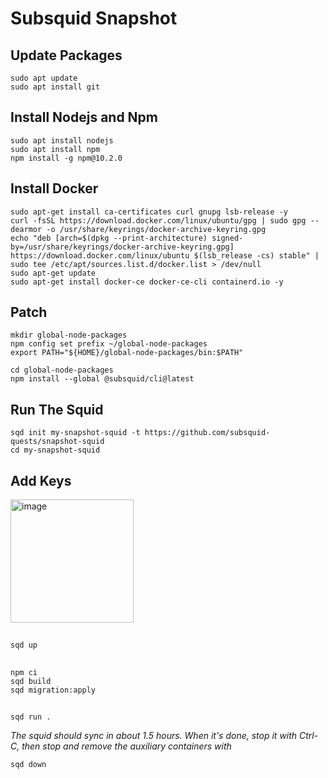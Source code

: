 # Subsquid Snapshot

## Update Packages
```
sudo apt update
sudo apt install git
```
## Install Nodejs and Npm
```
sudo apt install nodejs
sudo apt install npm
npm install -g npm@10.2.0
```
## Install Docker
```
sudo apt-get install ca-certificates curl gnupg lsb-release -y
curl -fsSL https://download.docker.com/linux/ubuntu/gpg | sudo gpg --dearmor -o /usr/share/keyrings/docker-archive-keyring.gpg
echo "deb [arch=$(dpkg --print-architecture) signed-by=/usr/share/keyrings/docker-archive-keyring.gpg] https://download.docker.com/linux/ubuntu $(lsb_release -cs) stable" | sudo tee /etc/apt/sources.list.d/docker.list > /dev/null
sudo apt-get update
sudo apt-get install docker-ce docker-ce-cli containerd.io -y
```
## Patch
```
mkdir global-node-packages
npm config set prefix ~/global-node-packages
export PATH="${HOME}/global-node-packages/bin:$PATH"

cd global-node-packages
npm install --global @subsquid/cli@latest
```
## Run The Squid
```
sqd init my-snapshot-squid -t https://github.com/subsquid-quests/snapshot-squid
cd my-snapshot-squid
```
## Add Keys
<img width="197" alt="image" src="https://github.com/xxcode2/Subsquid/assets/137141202/6000089a-7b18-40e7-8f29-05ad5284624b">


## 
```
sqd up
```
##
```
npm ci
sqd build
sqd migration:apply
```
##
```
sqd run .
```
*The squid should sync in about 1.5 hours. When it's done, stop it with Ctrl-C, then stop and remove the auxiliary containers with*
```
sqd down
```
